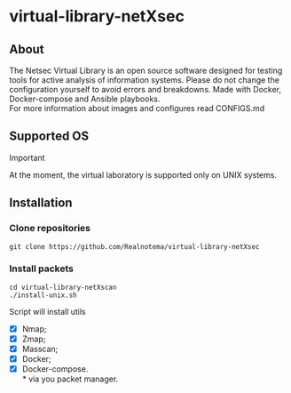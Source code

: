 # virtual-library-netXsec
## About
The Netsec Virtual Library is an open source software designed for testing tools for active analysis of information systems. Please do not change the configuration yourself to avoid errors and breakdowns. Made with Docker, Docker-compose and Ansible playbooks. <br/>
For more information about images and configures read CONFIGS.md
## Supported OS
> [!IMPORTANT]
> At the moment, the virtual laboratory is supported only on UNIX systems.
## Installation
### Clone repositories
```
git clone https://github.com/Realnotema/virtual-library-netXsec
```
### Install packets
```
cd virtual-library-netXscan
./install-unix.sh
```
Script will install utils 
- [X] Nmap;
- [X] Zmap;
- [X] Masscan;
- [X] Docker;
- [X] Docker-compose.
<br/>* via you packet manager.
